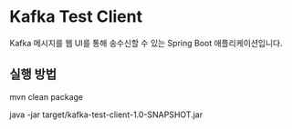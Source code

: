 # Kafka Test Client

Kafka 메시지를 웹 UI를 통해 송수신할 수 있는 Spring Boot 애플리케이션입니다.

## 실행 방법

mvn clean package

java -jar target/kafka-test-client-1.0-SNAPSHOT.jar
